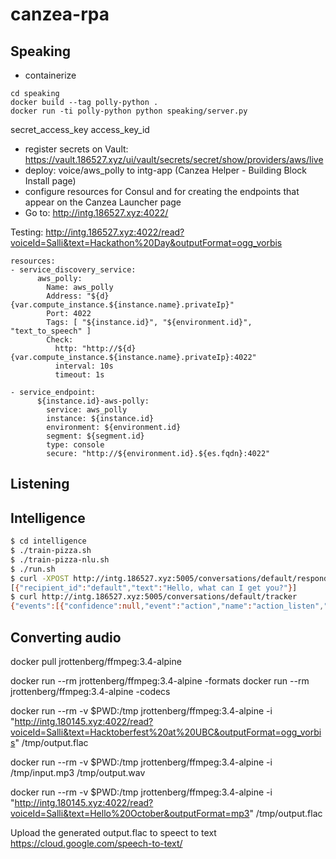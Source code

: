 # canzea-rpa

## Speaking

- containerize

```
cd speaking
docker build --tag polly-python .
docker run -ti polly-python python speaking/server.py
```

secret_access_key
access_key_id

- register secrets on Vault: https://vault.186527.xyz/ui/vault/secrets/secret/show/providers/aws/live
- deploy: voice/aws_polly to intg-app (Canzea Helper - Building Block Install page)
- configure resources for Consul and for creating the endpoints that appear on the Canzea Launcher page
- Go to: http://intg.186527.xyz:4022/

Testing: http://intg.186527.xyz:4022/read?voiceId=Salli&text=Hackathon%20Day&outputFormat=ogg_vorbis

```
resources:
- service_discovery_service:
      aws_polly:
        Name: aws_polly
        Address: "${d}{var.compute_instance.${instance.name}.privateIp}"
        Port: 4022
        Tags: [ "${instance.id}", "${environment.id}", "text_to_speech" ]
        Check:
          http: "http://${d}{var.compute_instance.${instance.name}.privateIp}:4022"
          interval: 10s
          timeout: 1s

- service_endpoint:
      ${instance.id}-aws-polly:
        service: aws_polly
        instance: ${instance.id}
        environment: ${environment.id}
        segment: ${segment.id}
        type: console
        secure: "http://${environment.id}.${es.fqdn}:4022"

```

## Listening

## Intelligence
``` bash
$ cd intelligence
$ ./train-pizza.sh
$ ./train-pizza-nlu.sh
$ ./run.sh
$ curl -XPOST http://intg.186527.xyz:5005/conversations/default/respond -d '{"query":"hello"}'
[{"recipient_id":"default","text":"Hello, what can I get you?"}]
$ curl http://intg.186527.xyz:5005/conversations/default/tracker
{"events":[{"confidence":null,"event":"action","name":"action_listen","policy":null,"timestamp":1539468714.278097},{"event":"user","input_channel":null,"parse_data":{"entities":[],"intent":{"confidence":1.0,"name":"greet"},"text":"hello"},"text":"hello","timestamp":1539468714.278663},{"confidence":1.0,"event":"action","name":"utter_greet","policy":"policy_1_MemoizationPolicy","timestamp":1539468714.595871},{"data":{"attachment":null,"buttons":null,"elements":null},"event":"bot","text":"Hello, what can I get you?","timestamp":1539468714.595915},{"confidence":1.0,"event":"action","name":"action_listen","policy":"policy_1_MemoizationPolicy","timestamp":1539468714.599927},{"event":"user","input_channel":null,"parse_data":{"entities":[],"intent":{"confidence":1.0,"name":null},"text":"Can I get 1 pepperoni pizza?"},"text":"Can I get 1 pepperoni pizza?","timestamp":1539468741.096052},{"confidence":1.0,"event":"action","name":"action_default_fallback","policy":"policy_0_FallbackPolicy","timestamp":1539468741.103831},{"event":"rewind","timestamp":1539468741.103843},{"confidence":1.0,"event":"action","name":"action_listen","policy":"policy_1_MemoizationPolicy","timestamp":1539468741.108185},{"event":"user","input_channel":null,"parse_data":{"entities":[],"intent":{"confidence":1.0,"name":null},"text":"Can I get 1 pepperoni pizza?"},"text":"Can I get 1 pepperoni pizza?","timestamp":1539468774.311154},{"confidence":1.0,"event":"action","name":"action_default_fallback","policy":"policy_0_FallbackPolicy","timestamp":1539468774.316469},{"event":"rewind","timestamp":1539468774.31648},{"confidence":1.0,"event":"action","name":"action_listen","policy":"policy_1_MemoizationPolicy","timestamp":1539468774.320105}],"followup_action":null,"latest_event_time":1539468774.320105,"latest_input_channel":null,"latest_message":{"entities":[],"intent":{"confidence":1.0,"name":"greet"},"text":"hello"},"paused":false,"sender_id":"default","slots":{}}
```

## Converting audio 

docker pull jrottenberg/ffmpeg:3.4-alpine

docker run --rm jrottenberg/ffmpeg:3.4-alpine -formats
docker run --rm jrottenberg/ffmpeg:3.4-alpine -codecs

docker run --rm -v $PWD:/tmp jrottenberg/ffmpeg:3.4-alpine  -i "http://intg.180145.xyz:4022/read?voiceId=Salli&text=Hacktoberfest%20at%20UBC&outputFormat=ogg_vorbis" /tmp/output.flac

docker run --rm -v $PWD:/tmp jrottenberg/ffmpeg:3.4-alpine  -i /tmp/input.mp3 /tmp/output.wav

docker run --rm -v $PWD:/tmp jrottenberg/ffmpeg:3.4-alpine  -i "http://intg.180145.xyz:4022/read?voiceId=Salli&text=Hello%20October&outputFormat=mp3" /tmp/output.flac

Upload the generated output.flac to speect to text
https://cloud.google.com/speech-to-text/

